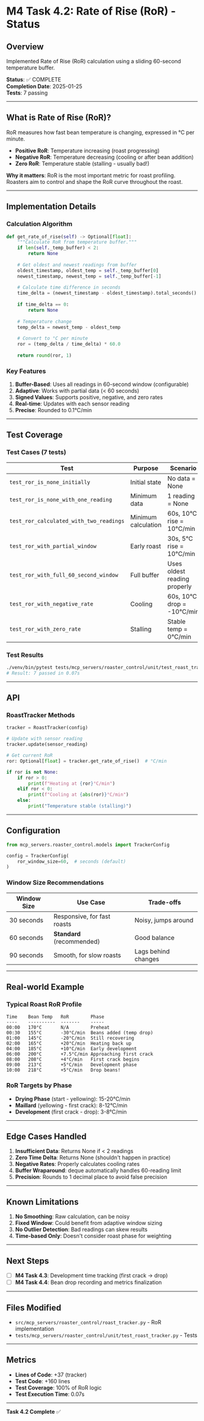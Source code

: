 # M4 Task 4.2: Rate of Rise (RoR) - Status

## Overview

Implemented Rate of Rise (RoR) calculation using a sliding 60-second temperature buffer.

**Status**: ✅ COMPLETE  
**Completion Date**: 2025-01-25  
**Tests**: 7 passing

---

## What is Rate of Rise (RoR)?

RoR measures how fast bean temperature is changing, expressed in °C per minute.

- **Positive RoR**: Temperature increasing (roast progressing)
- **Negative RoR**: Temperature decreasing (cooling or after bean addition)
- **Zero RoR**: Temperature stable (stalling - usually bad!)

**Why it matters**: RoR is the most important metric for roast profiling. Roasters aim to control and shape the RoR curve throughout the roast.

---

## Implementation Details

### Calculation Algorithm

```python
def get_rate_of_rise(self) -> Optional[float]:
    """Calculate RoR from temperature buffer."""
    if len(self._temp_buffer) < 2:
        return None
    
    # Get oldest and newest readings from buffer
    oldest_timestamp, oldest_temp = self._temp_buffer[0]
    newest_timestamp, newest_temp = self._temp_buffer[-1]
    
    # Calculate time difference in seconds
    time_delta = (newest_timestamp - oldest_timestamp).total_seconds()
    
    if time_delta == 0:
        return None
    
    # Temperature change
    temp_delta = newest_temp - oldest_temp
    
    # Convert to °C per minute
    ror = (temp_delta / time_delta) * 60.0
    
    return round(ror, 1)
```

### Key Features

1. **Buffer-Based**: Uses all readings in 60-second window (configurable)
2. **Adaptive**: Works with partial data (< 60 seconds)
3. **Signed Values**: Supports positive, negative, and zero rates
4. **Real-time**: Updates with each sensor reading
5. **Precise**: Rounded to 0.1°C/min

---

## Test Coverage

### Test Cases (7 tests)

| Test | Purpose | Scenario |
|------|---------|----------|
| `test_ror_is_none_initially` | Initial state | No data = None |
| `test_ror_is_none_with_one_reading` | Minimum data | 1 reading = None |
| `test_ror_calculated_with_two_readings` | Minimum calculation | 60s, 10°C rise = 10°C/min |
| `test_ror_with_partial_window` | Early roast | 30s, 5°C rise = 10°C/min |
| `test_ror_with_full_60_second_window` | Full buffer | Uses oldest reading properly |
| `test_ror_with_negative_rate` | Cooling | 60s, 10°C drop = -10°C/min |
| `test_ror_with_zero_rate` | Stalling | Stable temp = 0°C/min |

### Test Results

```bash
./venv/bin/pytest tests/mcp_servers/roaster_control/unit/test_roast_tracker.py::TestRateOfRise -v
# Result: 7 passed in 0.07s
```

---

## API

### RoastTracker Methods

```python
tracker = RoastTracker(config)

# Update with sensor reading
tracker.update(sensor_reading)

# Get current RoR
ror: Optional[float] = tracker.get_rate_of_rise()  # °C/min

if ror is not None:
    if ror > 0:
        print(f"Heating at {ror}°C/min")
    elif ror < 0:
        print(f"Cooling at {abs(ror)}°C/min")
    else:
        print("Temperature stable (stalling)")
```

---

## Configuration

```python
from mcp_servers.roaster_control.models import TrackerConfig

config = TrackerConfig(
    ror_window_size=60,  # seconds (default)
)
```

### Window Size Recommendations

| Window Size | Use Case | Trade-offs |
|-------------|----------|------------|
| 30 seconds | Responsive, for fast roasts | Noisy, jumps around |
| 60 seconds | **Standard** (recommended) | Good balance |
| 90 seconds | Smooth, for slow roasts | Lags behind changes |

---

## Real-world Example

### Typical Roast RoR Profile

```
Time    Bean Temp   RoR        Phase
----    ----------  -------    -----
00:00   170°C       N/A        Preheat
00:30   155°C       -30°C/min  Beans added (temp drop)
01:00   145°C       -20°C/min  Still recovering
02:00   165°C       +20°C/min  Heating back up
04:00   185°C       +10°C/min  Early development
06:00   200°C       +7.5°C/min Approaching first crack
08:00   208°C       +4°C/min   First crack begins
09:00   213°C       +5°C/min   Development phase
10:00   218°C       +5°C/min   Drop beans!
```

### RoR Targets by Phase

- **Drying Phase** (start - yellowing): 15-20°C/min
- **Maillard** (yellowing - first crack): 8-12°C/min
- **Development** (first crack - drop): 3-8°C/min

---

## Edge Cases Handled

1. **Insufficient Data**: Returns None if < 2 readings
2. **Zero Time Delta**: Returns None (shouldn't happen in practice)
3. **Negative Rates**: Properly calculates cooling rates
4. **Buffer Wraparound**: deque automatically handles 60-reading limit
5. **Precision**: Rounds to 1 decimal place to avoid false precision

---

## Known Limitations

1. **No Smoothing**: Raw calculation, can be noisy
2. **Fixed Window**: Could benefit from adaptive window sizing
3. **No Outlier Detection**: Bad readings can skew results
4. **Time-based Only**: Doesn't consider roast phase for weighting

---

## Next Steps

- [ ] **M4 Task 4.3**: Development time tracking (first crack → drop)
- [ ] **M4 Task 4.4**: Bean drop recording and metrics finalization

---

## Files Modified

- `src/mcp_servers/roaster_control/roast_tracker.py` - RoR implementation
- `tests/mcp_servers/roaster_control/unit/test_roast_tracker.py` - Tests

---

## Metrics

- **Lines of Code**: +37 (tracker)
- **Test Code**: +160 lines
- **Test Coverage**: 100% of RoR logic
- **Test Execution Time**: 0.07s

---

**Task 4.2 Complete** ✅
